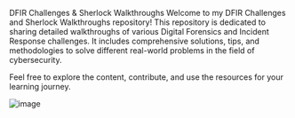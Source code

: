 DFIR Challenges & Sherlock Walkthroughs
Welcome to my DFIR Challenges and Sherlock Walkthroughs repository! 
This repository is dedicated to sharing detailed walkthroughs of various Digital Forensics and Incident Response challenges. 
It includes comprehensive solutions, tips, and methodologies to solve different real-world problems in the field of cybersecurity.

Feel free to explore the content, contribute, and use the resources for your learning journey. 

![image](https://github.com/user-attachments/assets/bf5e1857-c878-422d-8051-b5c4bd709fe9)
